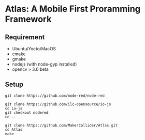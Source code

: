 # Atlas: A Mobile First Proramming Framework

## Requirement

* Ubuntu/Yocto/MacOS
* cmake
* gmake
* nodejs (with node-gyp installed)
* opencv > 3.0 beta

## Setup

``` shell
git clone https://github.com/node-red/node-red

git clone https://github.com/ilc-opensource/io-js
cd io-js
git checkout nodered
cd ..

git clone https://github.com/MakerCollider/Atlas.git
cd Atlas
make
```

